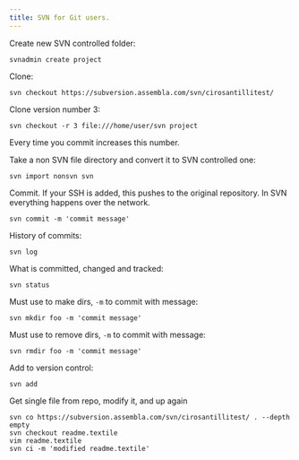 ```yaml
---
title: SVN for Git users.
---
```


Create new SVN controlled folder:

    svnadmin create project

Clone:

    svn checkout https://subversion.assembla.com/svn/cirosantillitest/

Clone version number 3:

    svn checkout -r 3 file:///home/user/svn project

Every time you commit increases this number.

Take a non SVN file directory and convert it to SVN controlled one:

    svn import nonsvn svn

Commit. If your SSH is added, this pushes to the original repository. In SVN everything happens over the network.

    svn commit -m 'commit message'

History of commits:

    svn log

What is committed, changed and tracked:

    svn status

Must use to make dirs, `-m` to commit with message:

    svn mkdir foo -m 'commit message'

Must use to remove dirs, `-m` to commit with message:

    svn rmdir foo -m 'commit message'

Add to version control:

    svn add

Get single file from repo, modify it, and up again

    svn co https://subversion.assembla.com/svn/cirosantillitest/ . --depth empty
    svn checkout readme.textile
    vim readme.textile
    svn ci -m 'modified readme.textile'
